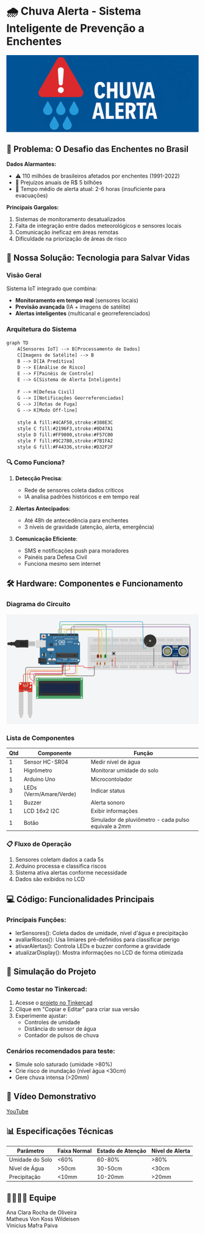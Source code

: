 # 🌧️ Chuva Alerta - Sistema Inteligente de Prevenção a Enchentes

![Banner do Projeto](./imgs/chuva-alerta2.png)

## 📌 Problema: O Desafio das Enchentes no Brasil

**Dados Alarmantes:**
- ⚠️ 110 milhões de brasileiros afetados por enchentes (1991-2022)
- 💸 Prejuízos anuais de R$ 5 bilhões
- 🚨 Tempo médio de alerta atual: 2-6 horas (insuficiente para evacuações)

**Principais Gargalos:**
1. Sistemas de monitoramento desatualizados
2. Falta de integração entre dados meteorológicos e sensores locais
3. Comunicação ineficaz em áreas remotas
4. Dificuldade na priorização de áreas de risco

## 🚀 Nossa Solução: Tecnologia para Salvar Vidas

### Visão Geral
Sistema IoT integrado que combina:
- **Monitoramento em tempo real** (sensores locais)
- **Previsão avançada** (IA + imagens de satélite)
- **Alertas inteligentes** (multicanal e georreferenciados)

### Arquitetura do Sistema
```mermaid
graph TD
    A[Sensores IoT] --> B[Processamento de Dados]
    C[Imagens de Satélite] --> B
    B --> D[IA Preditiva]
    D --> E[Análise de Risco]
    E --> F[Painéis de Controle]
    E --> G[Sistema de Alerta Inteligente]
    
    F --> H[Defesa Civil]
    G --> I[Notificações Georreferenciadas]
    G --> J[Rotas de Fuga]
    G --> K[Modo Off-line]
    
    style A fill:#4CAF50,stroke:#388E3C
    style C fill:#2196F3,stroke:#0D47A1
    style D fill:#FF9800,stroke:#F57C00
    style F fill:#9C27B0,stroke:#7B1FA2
    style G fill:#F44336,stroke:#D32F2F
```
### 🔍 Como Funciona?

1. **Detecção Precisa**:
   - Rede de sensores coleta dados críticos
   - IA analisa padrões históricos e em tempo real

2. **Alertas Antecipados**:
   - Até 48h de antecedência para enchentes
   - 3 níveis de gravidade (atenção, alerta, emergência)

3. **Comunicação Eficiente**:
   - SMS e notificações push para moradores
   - Painéis para Defesa Civil
   - Funciona mesmo sem internet

## 🛠️ Hardware: Componentes e Funcionamento

### Diagrama do Circuito
![Simulação no Tinkercad](./imgs/simulação.png)

### Lista de Componentes
| Qtd | Componente               | Função                          |
|-----|--------------------------|---------------------------------|
| 1   | Sensor HC-SR04           | Medir nível de água            |
| 1   | Higrômetro               | Monitorar umidade do solo      |
| 1   | Arduino Uno              | Microcontolador                |
| 3   | LEDs (Verm/Amare/Verde)  | Indicar status                 |
| 1   | Buzzer                   | Alerta sonoro                  |
| 1   | LCD 16x2 I2C             | Exibir informações             |
| 1   | Botão                    | Simulador de pluviômetro - cada pulso equivale a 2mm      |
   

### 📋 Fluxo de Operação
1. Sensores coletam dados a cada 5s
2. Arduino processa e classifica riscos
3. Sistema ativa alertas conforme necessidade
4. Dados são exibidos no LCD

## 💻 Código: Funcionalidades Principais

### Principais Funções:

- lerSensores(): Coleta dados de umidade, nível d'água e precipitação
- avaliarRiscos(): Usa limiares pré-definidos para classificar perigo
- ativarAlertas(): Controla LEDs e buzzer conforme a gravidade
- atualizarDisplay(): Mostra informações no LCD de forma otimizada

## 🔌 Simulação do Projeto

### Como testar no Tinkercad:
1. Acesse o [projeto no Tinkercad](https://www.tinkercad.com/things/5xo0xr1HNxI-globalsolution?sharecode=tCowqLBeVExokEyz3WGyMYYNyjTtXARzz4a2c3ot0c0)
2. Clique em "Copiar e Editar" para criar sua versão
3. Experimente ajustar:
   - Controles de umidade
   - Distância do sensor de água
   - Contador de pulsos de chuva

### Cenários recomendados para teste:
- Simule solo saturado (umidade >80%)
- Crie risco de inundação (nível água <30cm)
- Gere chuva intensa (>20mm)

## 🎥 Vídeo Demonstrativo

[YouTube](#)

## 📊 Especificações Técnicas

| Parâmetro        | Faixa Normal | Estado de Atenção | Nível de Alerta |
|------------------|--------------|-------------------|-----------------|
| Umidade do Solo  | <60%         | 60-80%            | >80%            |
| Nível de Água    | >50cm        | 30-50cm           | <30cm           |
| Precipitação     | <10mm        | 10-20mm           | >20mm           |

## 👷‍♂️👷‍♀️ Equipe

Ana Clara Rocha de Oliveira<br>
Matheus Von Koss Wildeisen<br>
Vinicius Mafra Paiva

